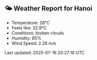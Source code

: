 <!-- WEATHER-START -->
## 🌤 Weather Report for Hanoi

- Temperature: 28°C
- Feels like: 32.9°C
- Conditions: broken clouds
- Humidity: 85%
- Wind Speed: 2.26 m/s

Last updated: 2025-07-16 20:27:16 UTC
<!-- WEATHER-END -->
